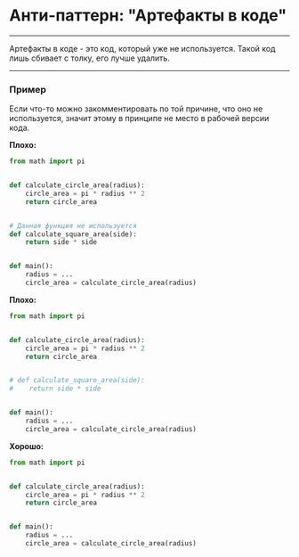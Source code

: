 # Анти-паттерн: "Артефакты в коде"

***

Артефакты в коде - это код, который уже не используется.
Такой код лишь сбивает с толку, его лучше удалить.

***

### Пример 

Если что-то можно закомментировать по той причине, что оно не используется, значит этому в принципе не место в рабочей версии кода.

**Плохо:**
```python
from math import pi


def calculate_circle_area(radius):
    circle_area = pi * radius ** 2
    return circle_area


# Данная функция не используется
def calculate_square_area(side):
    return side * side


def main():
    radius = ...
    circle_area = calculate_circle_area(radius)
```
**Плохо:**
```python
from math import pi


def calculate_circle_area(radius):
    circle_area = pi * radius ** 2
    return circle_area


# def calculate_square_area(side):
#    return side * side


def main():
    radius = ...
    circle_area = calculate_circle_area(radius)
```
**Хорошо:**
```python
from math import pi


def calculate_circle_area(radius):
    circle_area = pi * radius ** 2
    return circle_area


def main():
    radius = ...
    circle_area = calculate_circle_area(radius)
```

